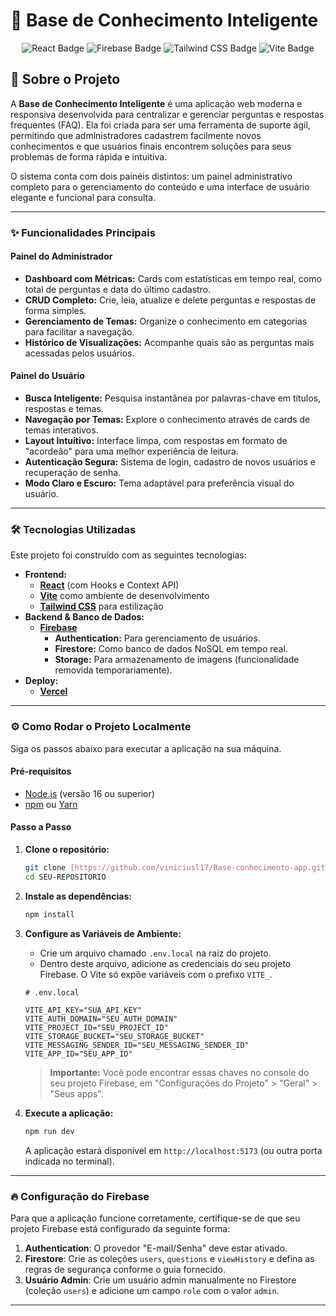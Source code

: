 # 📖 Base de Conhecimento Inteligente

<p align="center">
  <img src="https://img.shields.io/badge/React-20232A?style=for-the-badge&logo=react&logoColor=61DAFB" alt="React Badge"/>
  <img src="https://img.shields.io/badge/Firebase-FFCA28?style=for-the-badge&logo=firebase&logoColor=black" alt="Firebase Badge"/>
  <img src="https://img.shields.io/badge/Tailwind_CSS-38B2AC?style=for-the-badge&logo=tailwind-css&logoColor=white" alt="Tailwind CSS Badge"/>
  <img src="https://img.shields.io/badge/Vite-646CFF?style=for-the-badge&logo=vite&logoColor=white" alt="Vite Badge"/>
</p>

## 🚀 Sobre o Projeto

A **Base de Conhecimento Inteligente** é uma aplicação web moderna e responsiva desenvolvida para centralizar e gerenciar perguntas e respostas frequentes (FAQ). Ela foi criada para ser uma ferramenta de suporte ágil, permitindo que administradores cadastrem facilmente novos conhecimentos e que usuários finais encontrem soluções para seus problemas de forma rápida e intuitiva.

O sistema conta com dois painéis distintos: um painel administrativo completo para o gerenciamento do conteúdo e uma interface de usuário elegante e funcional para consulta.

---

### ✨ Funcionalidades Principais

#### Painel do Administrador
- **Dashboard com Métricas:** Cards com estatísticas em tempo real, como total de perguntas e data do último cadastro.
- **CRUD Completo:** Crie, leia, atualize e delete perguntas e respostas de forma simples.
- **Gerenciamento de Temas:** Organize o conhecimento em categorias para facilitar a navegação.
- **Histórico de Visualizações:** Acompanhe quais são as perguntas mais acessadas pelos usuários.

#### Painel do Usuário
- **Busca Inteligente:** Pesquisa instantânea por palavras-chave em títulos, respostas e temas.
- **Navegação por Temas:** Explore o conhecimento através de cards de temas interativos.
- **Layout Intuitivo:** Interface limpa, com respostas em formato de "acordeão" para uma melhor experiência de leitura.
- **Autenticação Segura:** Sistema de login, cadastro de novos usuários e recuperação de senha.
- **Modo Claro e Escuro:** Tema adaptável para preferência visual do usuário.

---

### 🛠️ Tecnologias Utilizadas

Este projeto foi construído com as seguintes tecnologias:

- **Frontend:**
  - [**React**](https://reactjs.org/) (com Hooks e Context API)
  - [**Vite**](https://vitejs.dev/) como ambiente de desenvolvimento
  - [**Tailwind CSS**](https://tailwindcss.com/) para estilização
- **Backend & Banco de Dados:**
  - [**Firebase**](https://firebase.google.com/)
    - **Authentication:** Para gerenciamento de usuários.
    - **Firestore:** Como banco de dados NoSQL em tempo real.
    - **Storage:** Para armazenamento de imagens (funcionalidade removida temporariamente).
- **Deploy:**
  - [**Vercel**](https://vercel.com/)

---

### ⚙️ Como Rodar o Projeto Localmente

Siga os passos abaixo para executar a aplicação na sua máquina.

#### Pré-requisitos
- [Node.js](https://nodejs.org/en/) (versão 16 ou superior)
- [npm](https://www.npmjs.com/) ou [Yarn](https://yarnpkg.com/)

#### Passo a Passo

1.  **Clone o repositório:**
    ```bash
    git clone [https://github.com/viniciusl17/Base-conhecimento-app.git](https://github.com/viniciusl17/Base-conhecimento-app.git)
    cd SEU-REPOSITORIO
    ```

2.  **Instale as dependências:**
    ```bash
    npm install
    ```

3.  **Configure as Variáveis de Ambiente:**
    * Crie um arquivo chamado `.env.local` na raiz do projeto.
    * Dentro deste arquivo, adicione as credenciais do seu projeto Firebase. O Vite só expõe variáveis com o prefixo `VITE_`.

    ```env
    # .env.local

    VITE_API_KEY="SUA_API_KEY"
    VITE_AUTH_DOMAIN="SEU_AUTH_DOMAIN"
    VITE_PROJECT_ID="SEU_PROJECT_ID"
    VITE_STORAGE_BUCKET="SEU_STORAGE_BUCKET"
    VITE_MESSAGING_SENDER_ID="SEU_MESSAGING_SENDER_ID"
    VITE_APP_ID="SEU_APP_ID"
    ```
    > **Importante:** Você pode encontrar essas chaves no console do seu projeto Firebase, em "Configurações do Projeto" > "Geral" > "Seus apps".

4.  **Execute a aplicação:**
    ```bash
    npm run dev
    ```
    A aplicação estará disponível em `http://localhost:5173` (ou outra porta indicada no terminal).

---

### 🔥 Configuração do Firebase

Para que a aplicação funcione corretamente, certifique-se de que seu projeto Firebase está configurado da seguinte forma:

1.  **Authentication**: O provedor "E-mail/Senha" deve estar ativado.
2.  **Firestore**: Crie as coleções `users`, `questions` e `viewHistory` e defina as regras de segurança conforme o guia fornecido.
3.  **Usuário Admin**: Crie um usuário admin manualmente no Firestore (coleção `users`) e adicione um campo `role` com o valor `admin`.

---
